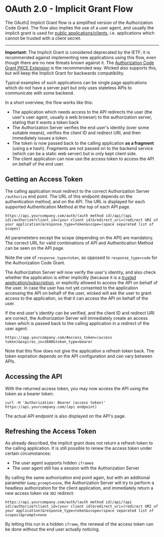 # OAuth 2.0 - Implicit Grant Flow

The OAuth2 Implicit Grant flow is a simplified version of the Authorization Code Grant.
The flow also implies the use of a user agent, and usually the implicit grant is used for
[public applications/clients](client-types.md), i.e. applications which 
cannot be trusted with a client secret.

---

**Important:** The Implicit Grant is considered deprecated by the IETF; it is recommended
against implementing new applications using this flow, even though there are no new threats
known against it. The [Authorization Code Grant PKCE Extension](oauth-authorization-code.md) is the recommended
way. Wicked also supports this, but will keep the Implicit Grant for backwards compatibility.

Typical examples of such applications can be single page applications which do not have a
server part but only uses stateless APIs to communicate with some backend.

In a short overview, the flow works like this:
  
* The application which needs access to the API redirects the user (the user's user agent, usually a web browser) to the authorization server, stating that it wants a token back
* The Authorization Server verifies the end user's identity (over some suitable means), verifies the client ID and redirect URI, and then immediately issues a token.
* The token is now passed back to the calling application **as a fragment** (using a `#` hash). Fragments are not passed on to the backend service (which can be a static web server) but is only kept client side.
* The client application can now use the access token to access the API on behalf of the end user.

## Getting an Access Token

The calling application must redirect to the correct Authorization Server `/authorize` end point.
The URL of this endpoint depends on the authentication method, and on the API. The URL is displayed
for each supported Authentication Method at the top of each API page.

```
https://api.yourcompany.com/auth/(auth method id)/api/(api id)/authorize?client_id=(your client id)&redirect_uri=(redirect URI of your application)&response_type=token&scope=(space separated list of scopes)
```

All parameteters except the scope (depending on the API) are mandatory. The correct URL for valid combinations
of API and Authentication Method can be seen on the API page.

Note the use of `response_type=token`, as opposed to `response_type=code` for the Authorization Code Grant.

The Authorization Server will now verify the user's identity, and also check whether the application is either
implicitly (because it is a [trusted application/subscription](trusted-applications.md), or explicitly
allowed to access the API on behalf of the user. In case the user has not yet consented to the application accessing
the API on behalf of the user, wicked will ask the user to grant access to the application, so that it can access
the API on behalf of the user.

If the end user's identity can be verified, and the client ID and redirect URI are correct, the Authorization
Server will immediately create an access token which is passed back to the calling application in a redirect
of the user agent:

```
https://app.yourcompany.com/#access_token=(access token)&expires_in=3600&token_type=bearer
```

Note that this flow does not give the application a refresh token back. The token expiration depends on the API
configuration and can vary between APIs.

## Accessing the API

With the returned access token, you may now access the API using the token as a bearer token:

```
curl -H 'Authorization: Bearer (access token)' https://api.yourcompany.com/(api endpoint)
```

The actual API endpoint is also displayed on the API's page.

## Refreshing the Access Token

As already described, the implicit grant does not return a refresh token to the calling application. It is still
possible to renew the access token under certain circumstances:

* The user agent supports hidden `iframe`s
* The user agent still has a session with the Authorization Server

By calling the same authorization end point again, but with an additional parameter `&amp;prompt=none`,
the Authorization Server will try to perform a headless authorization for the client application, and immediately
return a new access token via `302` redirect:

```
https://api.yourcompany.com/auth/(auth method id)/api/(api id)/authorize?client_id=(your client id)&redirect_uri=(redirect URI of your application)&response_type=token&scope=(space separated list of scopes)&prompt=none
```

By letting this run in a hidden `iframe`, the renewal of the access token can be done without the end
user actually noticing.
